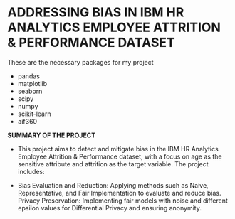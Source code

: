 # ADDRESSING BIAS IN IBM HR ANALYTICS EMPLOYEE ATTRITION & PERFORMANCE DATASET

These are the necessary packages for my project

* pandas
* matplotlib
* seaborn
* scipy
* numpy
* scikit-learn
* aif360

**SUMMARY OF THE PROJECT**

* This project aims to detect and mitigate bias in the IBM HR Analytics Employee Attrition & Performance dataset, with a focus on age as the sensitive attribute and attrition as the target variable. The project includes:

* Bias Evaluation and Reduction: Applying methods such as Naive, Representative, and Fair Implementation to evaluate and reduce bias.
Privacy Preservation: Implementing fair models with noise and different epsilon values for Differential Privacy and ensuring anonymity.
